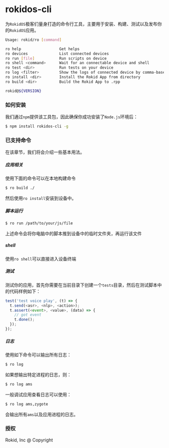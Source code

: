 # rokidos-cli

为`RokidOS`极客们量身打造的命令行工具，主要用于安装、构建、测试以及发布你的`RokidOS`应用。

```sh
Usage: rokid/ro [command]

ro help                 Get helps
ro devices              List connected devices
ro run [file]           Run scripts on device
ro shell <command>      Wait for an connectable device and shell
ro test <dir>           Run tests on your device
ro log <filter>         Show the logs of connected device by comma-based filter
ro install <dir>        Install the Rokid App from directory
ro build <dir>          Build the Rokid App to .rpp

rokid@${VERSION}
```

### 如何安装

我们通过`npm`提供该工具包，因此确保你成功安装了`Node.js`环境后：

```sh
$ npm install rokidos-cli -g
```

### 已支持命令

在该章节，我们将会介绍一些基本用法。

##### 应用相关

使用下面的命令可以在本地构建命令

```sh
$ ro build ./
```

然后使用`ro install`安装到设备中。

##### 脚本运行

```sh
$ ro run /path/to/your/js/file
```

上述命令会将你电脑中的脚本推到设备中的临时文件夹，再运行该文件

##### shell

使用`ro shell`可以直接进入设备终端

##### 测试

测试你的应用，首先你需要在当前目录下创建一个`tests`目录，然后在测试脚本中的代码样例如下：

```js
test('test voice play', (t) => {
  t.send(<asr>, <nlp>, <action>);
  t.assert(<event>, <value>, (data) => {
    // got event
    t.done();
  });
});
```

##### 日志

使用如下命令可以输出所有日志：

```sh
$ ro log
```

如果想输出特定进程的日志，则：

```sh
$ ro log ams
```

一般调试应用查看日志可以使用：

```sh
$ ro log ams,zygote
```

会输出所有`ams`以及应用进程的日志。

### 授权

Rokid, Inc @ Copyright
